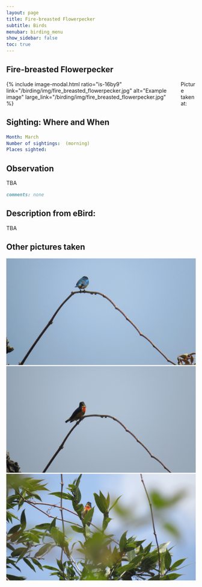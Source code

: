 ```yaml
---
layout: page
title: Fire-breasted Flowerpecker
subtitle: Birds
menubar: birding_menu
show_sidebar: false
toc: true
---
```


## Fire-breasted Flowerpecker

<div class="columns">
<div class="column is-6">
{% include image-modal.html ratio="is-16by9" link="/birding/img/fire_breasted_flowerpecker.jpg" alt="Example image" large_link="/birding/img/fire_breasted_flowerpecker.jpg" %}
</div>
<div class="column is-6">
Picture taken at:
</div>
</div>

## Sighting: Where and When
```yaml
Month: March
Number of sightings:  (morning)
Places sighted: 
```

## Observation
TBA

```markdown
comments: none
```

## Description from eBird:
TBA


## Other pictures taken
![fire_breasted_flowerpecker 1](/birding/img/fire_breasted_flowerpecker1.jpg)
![fire_breasted_flowerpecker 2](/birding/img/fire_breasted_flowerpecker2.JPG)
![fire_breasted_flowerpecker 3](/birding/img/fire_breasted_flowerpecker3.JPG)
